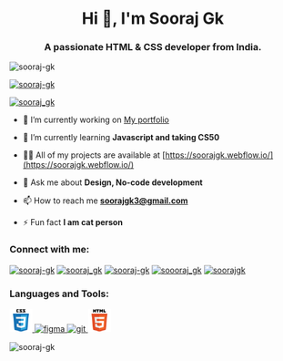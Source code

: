 <h1 align="center">Hi 👋, I'm Sooraj Gk</h1>
<h3 align="center">A passionate HTML & CSS developer from India.</h3>

<p align="left"> <img src="https://komarev.com/ghpvc/?username=sooraj-gk&label=Profile%20views&color=0e75b6&style=flat" alt="sooraj-gk" /> </p>

<p align="left"> <a href="https://github.com/ryo-ma/github-profile-trophy"><img src="https://github-profile-trophy.vercel.app/?username=sooraj-gk" alt="sooraj-gk" /></a> </p>

<p align="left"> <a href="https://twitter.com/sooraj_gk" target="blank"><img src="https://img.shields.io/twitter/follow/sooraj_gk?logo=twitter&style=for-the-badge" alt="sooraj_gk" /></a> </p>

- 🔭 I’m currently working on [My portfolio](https://soorajgk.webflow.io/)

- 🌱 I’m currently learning **Javascript and taking CS50**

- 👨‍💻 All of my projects are available at [https://soorajgk.webflow.io/](https://soorajgk.webflow.io/)

- 💬 Ask me about **Design, No-code development**

- 📫 How to reach me **soorajgk3@gmail.com**

- ⚡ Fun fact **I am cat person**

<h3 align="left">Connect with me:</h3>
<p align="left">
<a href="https://dev.to/sooraj-gk" target="blank"><img align="center" src="https://raw.githubusercontent.com/rahuldkjain/github-profile-readme-generator/master/src/images/icons/Social/devto.svg" alt="sooraj-gk" height="30" width="40" /></a>
<a href="https://twitter.com/sooraj_gk" target="blank"><img align="center" src="https://raw.githubusercontent.com/rahuldkjain/github-profile-readme-generator/master/src/images/icons/Social/twitter.svg" alt="sooraj_gk" height="30" width="40" /></a>
<a href="https://linkedin.com/in/sooraj-gk" target="blank"><img align="center" src="https://raw.githubusercontent.com/rahuldkjain/github-profile-readme-generator/master/src/images/icons/Social/linked-in-alt.svg" alt="sooraj-gk" height="30" width="40" /></a>
<a href="https://instagram.com/soooraj_gk" target="blank"><img align="center" src="https://raw.githubusercontent.com/rahuldkjain/github-profile-readme-generator/master/src/images/icons/Social/instagram.svg" alt="soooraj_gk" height="30" width="40" /></a>
<a href="https://dribbble.com/soorajgk" target="blank"><img align="center" src="https://raw.githubusercontent.com/rahuldkjain/github-profile-readme-generator/master/src/images/icons/Social/dribbble.svg" alt="soorajgk" height="30" width="40" /></a>
</p>

<h3 align="left">Languages and Tools:</h3>
<p align="left"> <a href="https://www.w3schools.com/css/" target="_blank" rel="noreferrer"> <img src="https://raw.githubusercontent.com/devicons/devicon/master/icons/css3/css3-original-wordmark.svg" alt="css3" width="40" height="40"/> </a> <a href="https://www.figma.com/" target="_blank" rel="noreferrer"> <img src="https://www.vectorlogo.zone/logos/figma/figma-icon.svg" alt="figma" width="40" height="40"/> </a> <a href="https://git-scm.com/" target="_blank" rel="noreferrer"> <img src="https://www.vectorlogo.zone/logos/git-scm/git-scm-icon.svg" alt="git" width="40" height="40"/> </a> <a href="https://www.w3.org/html/" target="_blank" rel="noreferrer"> <img src="https://raw.githubusercontent.com/devicons/devicon/master/icons/html5/html5-original-wordmark.svg" alt="html5" width="40" height="40"/> </a> </p>

<p><img align="center" src="https://github-readme-stats.vercel.app/api/top-langs?username=sooraj-gk&show_icons=true&locale=en&layout=compact" alt="sooraj-gk" /></p>
